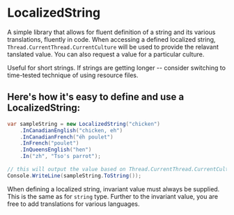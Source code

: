 # LocalizedString
A simple library that allows for fluent definition of a string and its various translations, fluently in code. When accessing a defined localized string, `Thread.CurrentThread.CurrentCulture` will be used to provide the relavant tanslated value. You can also request a value for a particular culture.

Useful for short strings. If strings are getting longer -- consider switching to time-tested technique of using resource files.

## Here's how it's easy to define and use a LocalizedString:

```csharp
var sampleString = new LocalizedString("chicken")
    .InCanadianEnglish("chicken, eh")
    .InCanadianFrench("éh poulet")
    .InFrench("poulet")
    .InQueensEnglish("hen")
    .In("zh", "Tso's parrot");
    
// this will output the value based on Thread.CurrentThread.CurrentCulture. If no value is found, Invariant value is used.
Console.WriteLine(sampleString.ToString()); 
```

When defining a localized string, invariant value must always be supplied. This is the same as for `string` type. Further to the invariant value, you are free to add translations for various languages.
